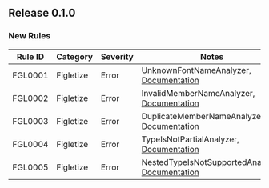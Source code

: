 ﻿## Release 0.1.0

### New Rules

Rule ID | Category | Severity | Notes
--------|----------|----------|-------
FGL0001 | Figletize | Error  | UnknownFontNameAnalyzer, [Documentation](https://aptivi.gitbook.io/nitrocid-ks-manual/advanced-and-power-users/kernel-modifications/analyzer-diagnostics/text-nks0001)
FGL0002 | Figletize | Error  | InvalidMemberNameAnalyzer, [Documentation](https://aptivi.gitbook.io/nitrocid-ks-manual/advanced-and-power-users/kernel-modifications/analyzer-diagnostics/consolebase-nks0002)
FGL0003 | Figletize | Error  | DuplicateMemberNameAnalyzer, [Documentation](https://aptivi.gitbook.io/nitrocid-ks-manual/advanced-and-power-users/kernel-modifications/analyzer-diagnostics/consolebase-nks0002)
FGL0004 | Figletize | Error  | TypeIsNotPartialAnalyzer, [Documentation](https://aptivi.gitbook.io/nitrocid-ks-manual/advanced-and-power-users/kernel-modifications/analyzer-diagnostics/consolebase-nks0002)
FGL0005 | Figletize | Error  | NestedTypeIsNotSupportedAnalyzer, [Documentation](https://aptivi.gitbook.io/nitrocid-ks-manual/advanced-and-power-users/kernel-modifications/analyzer-diagnostics/consolebase-nks0002)
